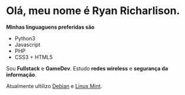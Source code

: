 # Olá, meu nome é Ryan Richarlison.

**Minhas linguaguens preferidas são**
- Python3
- Javascript
- PHP
- CSS3 + HTML5

Sou **Fullstack** e **GameDev**.
Estudo **redes wireless** e **segurança da informação**.

Atualmente ultilizo [Debian](https://debian.org/) e [Linux Mint](https://linuxmint.com).
